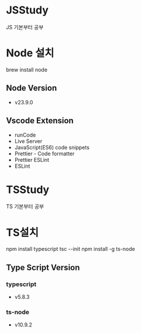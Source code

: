 # JSStudy

JS 기본부터 공부

# Node 설치

brew install node

## Node Version

-   v23.9.0

## Vscode Extension

-   runCode
-   Live Server
-   JavaScript(ES6) code snippets
-   Prettier - Code formatter
-   Prettier ESLint
-   ESLint

# TSStudy

TS 기본부터 공부

# TS설치

npm install typescript
tsc --init
npm install -g ts-node

## Type Script Version

### typescript

-   v5.8.3

### ts-node

-   v10.9.2
